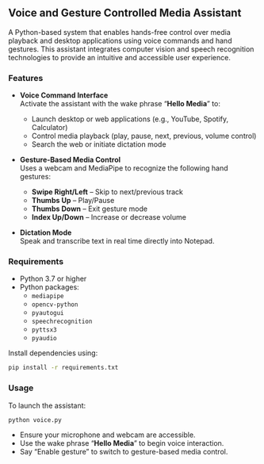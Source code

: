 ## Voice and Gesture Controlled Media Assistant

A Python-based system that enables hands-free control over media playback and desktop applications using voice commands and hand gestures. This assistant integrates computer vision and speech recognition technologies to provide an intuitive and accessible user experience.

### Features

- **Voice Command Interface**  
  Activate the assistant with the wake phrase “**Hello Media**” to:
  - Launch desktop or web applications (e.g., YouTube, Spotify, Calculator)
  - Control media playback (play, pause, next, previous, volume control)
  - Search the web or initiate dictation mode

- **Gesture-Based Media Control**  
  Uses a webcam and MediaPipe to recognize the following hand gestures:
  - **Swipe Right/Left** – Skip to next/previous track
  - **Thumbs Up** – Play/Pause
  - **Thumbs Down** – Exit gesture mode
  - **Index Up/Down** – Increase or decrease volume

- **Dictation Mode**  
  Speak and transcribe text in real time directly into Notepad.

### Requirements

- Python 3.7 or higher  
- Python packages:
  - `mediapipe`
  - `opencv-python`
  - `pyautogui`
  - `speechrecognition`
  - `pyttsx3`
  - `pyaudio`

Install dependencies using:

```bash
pip install -r requirements.txt
```

### Usage

To launch the assistant:

```bash
python voice.py
```

- Ensure your microphone and webcam are accessible.
- Use the wake phrase “**Hello Media**” to begin voice interaction.
- Say “Enable gesture” to switch to gesture-based media control.


